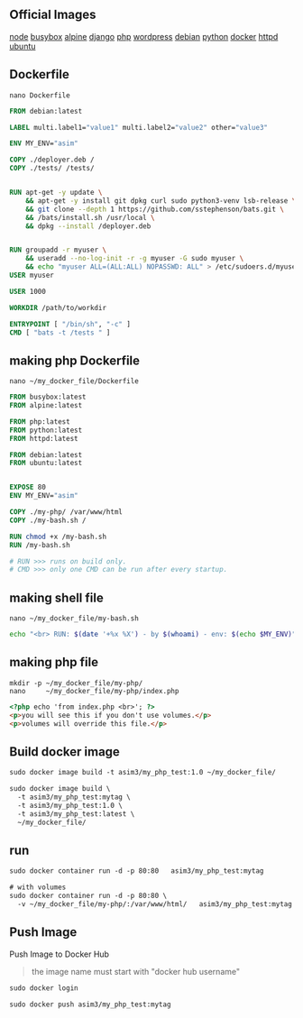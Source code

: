 ## Official Images
[node](https://hub.docker.com/_/node)
[busybox](https://hub.docker.com/_/busybox)
[alpine](https://hub.docker.com/_/alpine)
[django](https://hub.docker.com/_/django)
[php](https://hub.docker.com/_/php)
[wordpress](https://hub.docker.com/_/wordpress)
[debian](https://hub.docker.com/_/debian)
[python](https://hub.docker.com/_/python)
[docker](https://hub.docker.com/_/docker)
[httpd](https://hub.docker.com/_/httpd)
[ubuntu](https://hub.docker.com/_/ubuntu)


## Dockerfile
`nano Dockerfile`
```dockerfile
FROM debian:latest

LABEL multi.label1="value1" multi.label2="value2" other="value3"

ENV MY_ENV="asim"

COPY ./deployer.deb /
COPY ./tests/ /tests/


RUN apt-get -y update \
    && apt-get -y install git dpkg curl sudo python3-venv lsb-release \
    && git clone --depth 1 https://github.com/sstephenson/bats.git \
    && /bats/install.sh /usr/local \
    && dpkg --install /deployer.deb


RUN groupadd -r myuser \
    && useradd --no-log-init -r -g myuser -G sudo myuser \
    && echo "myuser ALL=(ALL:ALL) NOPASSWD: ALL" > /etc/sudoers.d/myuser
USER myuser

USER 1000

WORKDIR /path/to/workdir

ENTRYPOINT [ "/bin/sh", "-c" ]
CMD [ "bats -t /tests " ]
```


## making php Dockerfile
`nano ~/my_docker_file/Dockerfile`
```dockerfile
FROM busybox:latest
FROM alpine:latest

FROM php:latest
FROM python:latest
FROM httpd:latest

FROM debian:latest
FROM ubuntu:latest


EXPOSE 80
ENV MY_ENV="asim"

COPY ./my-php/ /var/www/html
COPY ./my-bash.sh /

RUN chmod +x /my-bash.sh
RUN /my-bash.sh

# RUN >>> runs on build only.
# CMD >>> only one CMD can be run after every startup.
```


## making shell file
`nano ~/my_docker_file/my-bash.sh`     
```bash
echo "<br> RUN: $(date '+%x %X') - by $(whoami) - env: $(echo $MY_ENV)" >> /var/www/html/index.php
```


## making php file
`mkdir -p ~/my_docker_file/my-php/`     
`nano     ~/my_docker_file/my-php/index.php`
```html
<?php echo 'from index.php <br>'; ?>
<p>you will see this if you don't use volumes.</p>
<p>volumes will override this file.</p>
```


## Build docker image
```txt
sudo docker image build -t asim3/my_php_test:1.0 ~/my_docker_file/

sudo docker image build \
  -t asim3/my_php_test:mytag \
  -t asim3/my_php_test:1.0 \
  -t asim3/my_php_test:latest \
  ~/my_docker_file/
```


## run
```txt
sudo docker container run -d -p 80:80   asim3/my_php_test:mytag

# with volumes
sudo docker container run -d -p 80:80 \
  -v ~/my_docker_file/my-php/:/var/www/html/   asim3/my_php_test:mytag
```


## Push Image
Push Image to Docker Hub
> the image name must start with "docker hub username"
```txt
sudo docker login

sudo docker push asim3/my_php_test:mytag
```
